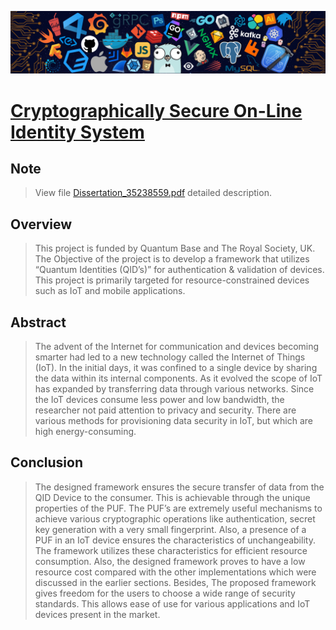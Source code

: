 ![](https://github.com/PanduKonala/PanduKonala/blob/main/header_.png)
<br>
# [Cryptographically Secure On-Line Identity System](https://pandukonala.github.io/blog-work/quantum/quantum.html)
## Note
> View file [Dissertation_35238559.pdf](https://github.com/PanduKonala/Cryptographically-Secure-On-Line-Identity-System/blob/33e87510a4df5c9ca99a4e23b15314574cef3915/Dissertation_35238559.pdf) detailed description.
## Overview
> This project is funded by Quantum Base and The Royal Society, UK. The Objective of the project is to develop a framework that utilizes “Quantum Identities (QID’s)” for authentication & validation of devices. This project is primarily targeted for resource-constrained devices such as IoT and mobile applications.

## Abstract

> The advent of the Internet for communication and devices becoming smarter had led to a new technology called the Internet of Things (IoT). In the initial days, it was confined to a single device by sharing the data within its internal components. As it evolved the scope of IoT has expanded by transferring data through various networks. Since the IoT devices consume less power and low bandwidth, the researcher not paid attention to privacy and security. There are various methods for provisioning data security in IoT, but which are high energy-consuming.

## Conclusion
> The designed framework ensures the secure transfer of data from the QID Device to the consumer. This is achievable through the unique properties of the PUF. The PUF’s are extremely useful mechanisms to achieve various cryptographic operations like authentication, secret key generation with a very small fingerprint. Also, a presence of a PUF in an IoT device ensures the characteristics of unchangeability. The framework utilizes these characteristics for efficient resource consumption. Also, the designed framework proves to have a low resource cost compared with the other implementations which were discussed in the earlier sections. Besides, The proposed framework gives freedom for the users to choose a wide range of security standards. This allows ease of use for various applications and IoT devices present in the market.
